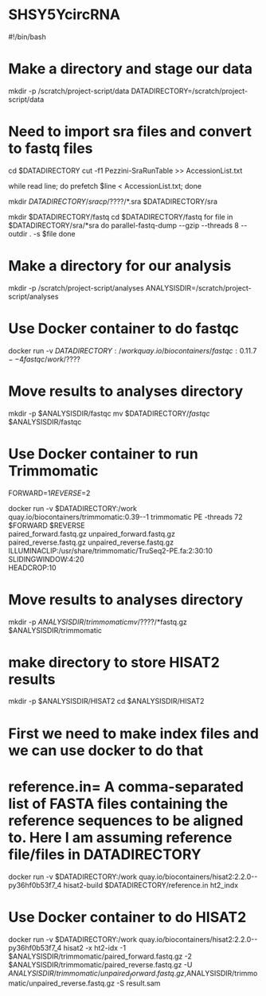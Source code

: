 # SHSY5YcircRNA
#!/bin/bash

# Make a directory and stage our data

mkdir -p /scratch/project-script/data
DATADIRECTORY=/scratch/project-script/data

# Need to import sra files and convert to fastq files
cd $DATADIRECTORY
cut -f1 Pezzini-SraRunTable >> AccessionList.txt

while read line;
do prefetch $line < AccessionList.txt;
done

mkdir $DATADIRECTORY/sra
cp /????$/*.sra $DATADIRECTORY/sra

mkdir $DATADIRECTORY/fastq
cd $DATADIRECTORY/fastq
for file in $DATADIRECTORY/sra/*sra
do parallel-fastq-dump --gzip --threads 8 --outdir . -s $file
done

# Make a directory for our analysis
mkdir -p /scratch/project-script/analyses
ANALYSISDIR=/scratch/project-script/analyses

# Use Docker container to do fastqc
docker run -v $DATADIRECTORY:/work quay.io/biocontainers/fastqc:0.11.7--4 fastqc /work/????$

# Move results to analyses directory
mkdir -p $ANALYSISDIR/fastqc
mv $DATADIRECTORY/*fastqc* $ANALYSISDIR/fastqc

# Use Docker container to run Trimmomatic
FORWARD=$1
REVERSE=$2

docker run -v $DATADIRECTORY:/work quay.io/biocontainers/trimmomatic:0.39--1 trimmomatic PE -threads 72 $FORWARD $REVERSE\
    paired_forward.fastq.gz unpaired_forward.fastq.gz\
    paired_reverse.fastq.gz unpaired_reverse.fastq.gz\
    ILLUMINACLIP:/usr/share/trimmomatic/TruSeq2-PE.fa:2:30:10\
    SLIDINGWINDOW:4:20\
    HEADCROP:10

# Move results to analyses directory
mkdir -p $ANALYSISDIR/trimmomatic
mv /????$/*fastq.gz $ANALYSISDIR/trimmomatic

# make directory to store HISAT2 results
mkdir -p $ANALYSISDIR/HISAT2
cd $ANALYSISDIR/HISAT2

# First we need to make index files and we can use docker to do that
# reference.in= A comma-separated list of FASTA files containing the reference sequences to be aligned to. Here I am assuming reference file/files in DATADIRECTORY

docker run -v $DATADIRECTORY:/work quay.io/biocontainers/hisat2:2.2.0--py36hf0b53f7_4 hisat2-build $DATADIRECTORY/reference.in ht2_indx

# Use Docker container to do HISAT2
docker run -v $DATADIRECTORY:/work quay.io/biocontainers/hisat2:2.2.0--py36hf0b53f7_4 hisat2 -x ht2-idx -1 $ANALYSISDIR/trimmomatic/paired_forward.fastq.gz -2 $ANALYSISDIR/trimmomatic/paired_reverse.fastq.gz -U $ANALYSISDIR/trimmomatic/unpaired_forward.fastq.gz,$ANALYSISDIR/trimmomatic/unpaired_reverse.fastq.gz -S result.sam



